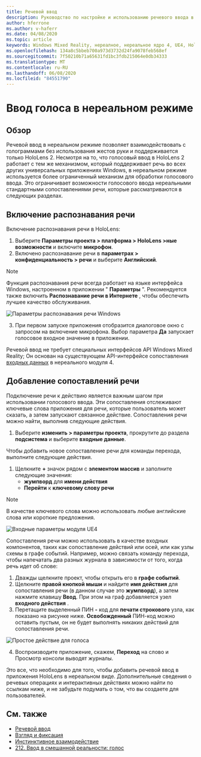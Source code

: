 ```yaml
---
title: Речевой ввод
description: Руководство по настройке и использованию речевого ввода в HoloLens 2 и нереальном подсистеме
author: hferrone
ms.author: v-haferr
ms.date: 04/08/2020
ms.topic: article
keywords: Windows Mixed Reality, нереалное, нереальное ядро 4, UE4, HoloLens 2, голосовая передача, голосовая передача, распознавание речи, Смешанная реальность, разработка, функции, документация, руководства, голограммы, Разработка игр
ms.openlocfilehash: 134a8c5bbeb700a973d3732d24fa9078feb568ef
ms.sourcegitcommit: 7f50210b71a65631fd1bc3fdb215064e0db34333
ms.translationtype: MT
ms.contentlocale: ru-RU
ms.lasthandoff: 06/08/2020
ms.locfileid: "84551790"
---
```

# <a name="voice-input-in-unreal"></a>Ввод голоса в нереальном режиме

## <a name="overview"></a>Обзор
Речевой ввод в нереальном режиме позволяет взаимодействовать с голограммами без использования жестов руки и поддерживается только HoloLens 2. Несмотря на то, что голосовый ввод в HoloLens 2 работает с тем же механизмом, который поддерживает речь во всех других универсальных приложениях Windows, в нереальном режиме используется более ограниченный механизм для обработки голосового ввода. Это ограничивает возможности голосового ввода нереальными стандартными сопоставлениями речи, которые рассматриваются в следующих разделах. 

## <a name="enabling-speech-recognition"></a>Включение распознавания речи

Включение распознавания речи в HoloLens:
1. Выберите **Параметры проекта > платформа > HoloLens >ные возможности** и включите **микрофон**. 
2. Включено распознавание речи в **параметрах > конфиденциальность > речи** и выберите **Английский**.

> [!NOTE]
> Функция распознавания речи всегда работает на языке интерфейса Windows, настроенном в приложении " **Параметры** ". Рекомендуется также включить **Распознавание речи в Интернете** , чтобы обеспечить лучшее качество обслуживания.

![Параметры распознавания речи Windows](images/unreal/speech-recognition-settings.png)

3. При первом запуске приложения отобразится диалоговое окно с запросом на включение микрофона. Выбор параметра **Да** запускает голосовое входное значение в приложении.

Речевой ввод не требует специальных интерфейсов API Windows Mixed Reality; Он основан на существующем API-интерфейсе сопоставления [входных данных](https://docs.unrealengine.com/Gameplay/Input/index.html) в нереального модуля 4. 

## <a name="adding-speech-mappings"></a>Добавление сопоставлений речи
Подключение речи к действию является важным шагом при использовании голосового ввода. Эти сопоставления отслеживают ключевые слова приложения для речи, которые пользователь может сказать, а затем запускают связанное действие. Сопоставления речи можно найти, выполнив следующие действия.
1. Выберите **изменить > параметры проекта**, прокрутите до раздела **подсистема** и выберите **входные данные**.

Чтобы добавить новое сопоставление речи для команды перехода, выполните следующие действия.
1. Щелкните **+** значок рядом с **элементом массив** и заполните следующие значения:
    * **жумпворд** для **имени действия**
    * **Перейти** к **ключевому слову речи**

> [!NOTE]
> В качестве ключевого слова можно использовать любые английские слова или короткие предложения. 

![Входные параметры модуля UE4](images/unreal/engine-input.png)

Сопоставления речи можно использовать в качестве входных компонентов, таких как сопоставление действий или осей, или как узлы схемы в графе событий. Например, можно связать команду перехода, чтобы напечатать два разных журнала в зависимости от того, когда речь идет об слове:

1. Дважды щелкните проект, чтобы открыть его в **графе событий**.
2. Щелкните **правой кнопкой мыши** и найдите **имя действия** для сопоставления речи (в данном случае это **жумпворд**), а затем нажмите клавишу **Ввод**. При этом на граф добавляется узел **входного действия** .
3. Перетащите выделенный ПИН **-** код для **печати строкового** узла, как показано на рисунке ниже. **Освобожденный** ПИН-код можно оставить пустым, он не будет выполнять никаких действий для сопоставления речи.
 
![Простое действие для голоса](images/unreal/voice-input-img-03.png)

4. Воспроизводите приложение, скажем, **Переход** на слово и Просмотр консоли выводят журналы.

Это все, что необходимо для того, чтобы добавить речевой ввод в приложения HoloLens в нереальном виде. Дополнительные сведения о речевых операциях и интерактивных действиях можно найти по ссылкам ниже, и не забудьте подумать о том, что вы создаете для пользователей.

## <a name="see-also"></a>См. также
* [Речевой ввод](voice-input.md)
* [Взгляд и фиксация](gaze-and-commit.md)
* [Инстинктивное взаимодействие](interaction-fundamentals.md)
* [212. Ввод в смешанной реальности: голос](holograms-212.md)

